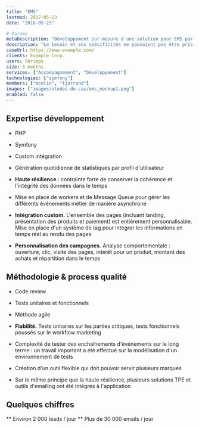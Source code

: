 ```yaml
---
title: "EMS"
lastmod: 2017-05-23
date: "2016-05-23"

# Params
metaDescription: "Développement sur-mesure d'une solution pour EMS par Elao. Etude de cas."
description: "Le besoin et ses spécificités ne pouvaient pas être pris en charge par un logiciel de marketing automation existant. Il a donc du faire l'objet d'un développement spécifique sur mesure from scratch. Nous avons fait le choix de partir sur Symfony et d'adapter comme il se doit l'outil au métier. Trois collaborateurs ont été sollicités pour prendre en charge le développement, puis nous avons recruté et formé pour le compte d'EMS leur futur lead technique."
caseUrl: https://www.exemple.com/
clients: Example Corp.
users: Shrimps
size: 3 months
services: ["Accompagnement", "Développement"]
technologies: ["symfony"]
members: ["mcolin", "tjarrand"]
images: ["images/etudes-de-cas/ems_mockup1.png"]
enabled: false
---
```


## Expertise développement

* PHP
* Symfony
* Custom intégration
  
* Génération quotidienne de statistiques par profil d'utilisateur
* **Haute résilience :** contrainte forte de conserver la cohérence et l'intégrité des données dans le temps
* Mise en place de workers et de Message Queue pour gérer les différents événements métier de manière asynchrone
* **Intégration custom.** L'ensemble des pages (incluant landing, présentation des produits et paiement) est entièrement personnalisable. Mise en place d'un système de tag pour intégrer les informations en temps réel au rendu des pages
* **Personnalisation des campagnes.** Analyse comportementale : ouverture, clic, visite des pages, intérêt pour un produit, montant des achats et répartition dans le temps

## Méthodologie & process qualité

* Code review
* Tests unitaires et fonctionnels
* Méthode agile

* **Fiabilité.** Tests unitaires sur les parties critiques, tests fonctionnels poussés sur le workflow marketing
* Complexité de tester des enchaînements d'événements sur le long terme : un travail important a été effectué sur la modélisation d'un environnement de tests
* Création d'un outil flexible qui doit pouvoir servir plusieurs marques
* Sur le même principe que la haute résilience, plusieurs solutions TPE et outils d'emailing ont été intégrés à l'application
        
## Quelques chiffres

** Environ 2 000 leads / jour
** Plus de 30 000 emails / jour
